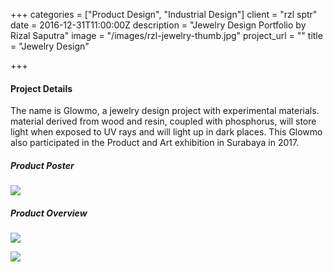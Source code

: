 +++
categories = ["Product Design", "Industrial Design"]
client = "rzl sptr"
date = 2016-12-31T11:00:00Z
description = "Jewelry Design Portfolio by Rizal Saputra"
image = "/images/rzl-jewelry-thumb.jpg"
project_url = ""
title = "Jewelry Design"

+++
#### Project Details

The name is Glowmo, a jewelry design project with experimental materials. material derived from wood and resin, coupled with phosphorus, will store light when exposed to UV rays and will light up in dark places. This Glowmo also participated in the Product and Art exhibition in Surabaya in 2017.

##### Product Poster

![](/images/rzl-jewelry-1.jpg)

##### Product Overview

![](/images/rzl-jewelry-2.jpg)

![](/images/rzl-jewelry-3.jpg)